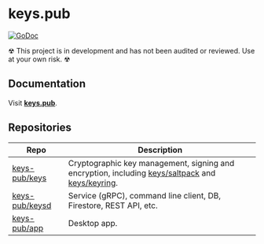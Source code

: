 # keys.pub

[![GoDoc](https://godoc.org/github.com/keys-pub/keysd?status.svg)](https://godoc.org/github.com/keys-pub/keysd)

☢ This project is in development and has not been audited or reviewed. Use at your own risk. ☢

## Documentation

Visit **[keys.pub](https://keys.pub)**.

## Repositories

| Repo                                                | Description                                                                                                                                                                                                  |
| --------------------------------------------------- | ------------------------------------------------------------------------------------------------------------------------------------------------------------------------------------------------------------ |
| [keys-pub/keys](https://github.com/keys-pub/keys)   | Cryptographic key management, signing and encryption, including [keys/saltpack](https://godoc.org/github.com/keys-pub/keys/saltpack) and [keys/keyring](https://godoc.org/github.com/keys-pub/keys/keyring). |
| [keys-pub/keysd](https://github.com/keys-pub/keysd) | Service (gRPC), command line client, DB, Firestore, REST API, etc.                                                                                                                                           |
| [keys-pub/app](https://github.com/keys-pub/app)     | Desktop app.                                                                                                                                                                                                 |
